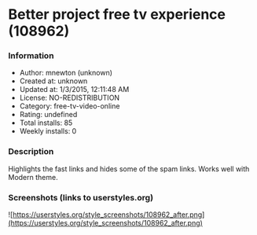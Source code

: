 # Better project free tv experience (108962)

### Information
- Author: mnewton (unknown)
- Created at: unknown
- Updated at: 1/3/2015, 12:11:48 AM
- License: NO-REDISTRIBUTION
- Category: free-tv-video-online
- Rating: undefined
- Total installs: 85
- Weekly installs: 0


### Description
Highlights the fast links and hides some of the spam links. Works well with Modern theme.


### Screenshots (links to userstyles.org)
![https://userstyles.org/style_screenshots/108962_after.png](https://userstyles.org/style_screenshots/108962_after.png)


